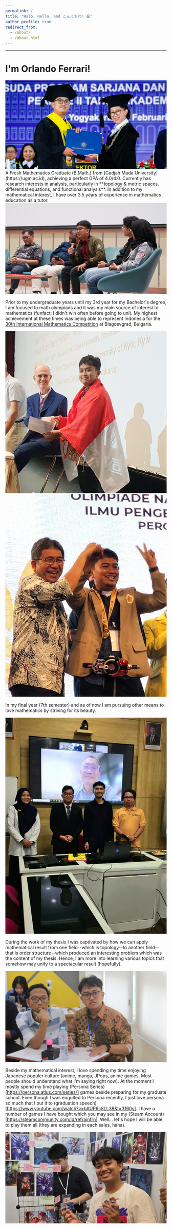 ```yaml
---
permalink: /
title: "Halo, Hello, and こんにちわ! 😁"
author_profile: true
redirect_from: 
  - /about/
  - /about.html
---
```

<!-- *Website under construction, more contents will be updated (publications, teachings, and detailed information about me) after a few days/weeks. -->
---
# I'm Orlando Ferrari!

<img src='/images/Wisudapic_2025.jpg'>
A Fresh Mathematics Graduate (B.Math.) from [Gadjah Mada University](https://ugm.ac.id), achieving a perfect GPA of 4.0/4.0. Currently has research interests in analysis, particularly in **topology & metric spaces, differential equations, and functional analysis**. In addition to my mathematical interest, I have over 3.5 years of experience in mathematics education as a tutor.

<img src='/images/DepmatTalk_2023.jpg'>

Prior to my undergraduate years until my 3rd year for my Bachelor's degree, I am focused to math olympiads and it was my main source of interest to mathematics (funfact: I didn't win often before going to uni). My highest achievement at these times was being able to represent Indonesia for the [30th International Mathematics Competition](https://imc-math.org.uk) at Blagoevgrad, Bulgaria.

<img src='/images/IMC_2023.jpg'>
<img src='/images/ONMIPA_2023.jpg'>

In my final year (7th semester) and as of now I am pursuing other means to love mathematics by striving for its beauty.

<img src='/images/FinalThesis_2025.jpg'>

During the work of my thesis I was captivated by how we can apply mathematical result from one field--which is topology--to another field--that is order structure--which produced an interesting problem which was the content of my thesis. Hence, I am more into learning various topics that somehow may unify to a spectacular result (hopefully).

<img src='/images/MISSIONITS2023.jpg'>

Beside my mathematical interest, I love spending my time enjoying Japanese populer culture (anime, manga, JPops, anime games. Most people should understand what I'm saying right now). At the moment I mostly spend my time playing (Persona Series)[https://persona.atlus.com/series/] games beside preparing for my graduate school. Even though I was engulfed to Persona recently, I just love persona so much that I put it to (graduation speech)[https://www.youtube.com/watch?v=bAUP6c8LL38&t=3160s]. I have a number of games I have bought which you may see in my (Steam Account)[https://steamcommunity.com/id/refrainfrn]. Well... let's hope I will be able to play them all (they are expanding in each sales, haha).

<img src='/images/Comifuro_2024.jpg'>




